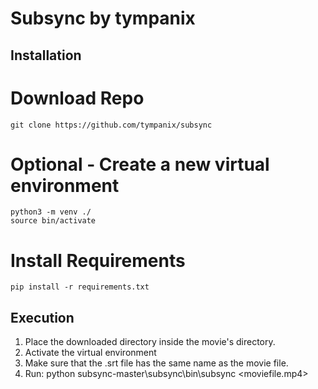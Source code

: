 # Subsync by tympanix

## Installation
    
# Download Repo #
    git clone https://github.com/tympanix/subsync
    
# Optional - Create a new virtual environment #
    python3 -m venv ./
    source bin/activate
    
# Install Requirements #
    pip install -r requirements.txt



## Execution

1. Place the downloaded directory inside the movie's directory.
2. Activate the virtual environment
3. Make sure that the .srt file has the same name as the movie file.
4. Run: 
        python subsync-master\subsync\bin\subsync <moviefile.mp4>
